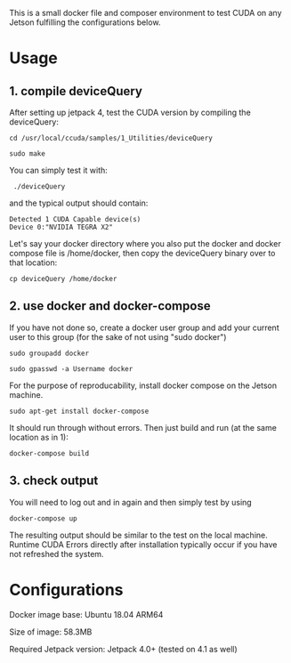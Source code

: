This is a small docker file and composer environment to test CUDA on any Jetson fulfilling the configurations below. 

# Usage

## 1. compile deviceQuery

After setting up jetpack 4, test the CUDA version by compiling the deviceQuery:

`cd /usr/local/ccuda/samples/1_Utilities/deviceQuery`

`sudo make`

You can simply test it with:

` ./deviceQuery`

and the typical output should contain:

``` 
Detected 1 CUDA Capable device(s)
Device 0:"NVIDIA TEGRA X2"
```

Let's say your docker directory where you also put the docker and docker compose file is /home/docker, then copy the deviceQuery binary over to that location:

`cp deviceQuery /home/docker`

## 2. use docker and docker-compose

If you have not done so, create a docker user group and add your current user to this group (for the sake of not using "sudo docker")

`sudo groupadd docker`

`sudo gpasswd -a Username docker`

For the purpose of reproducability, install docker compose on the Jetson machine.

`sudo apt-get install docker-compose`

It should run through without errors. Then just build and run (at the same location as in 1):

`docker-compose build`

## 3. check output
You will need to log out and in again and then simply test by using

`docker-compose up`

The resulting output should be similar to the test on the local machine. Runtime CUDA Errors directly after installation typically occur if you have not refreshed the system.

# Configurations

Docker image base: Ubuntu 18.04 ARM64 

Size of image: 58.3MB 

Required Jetpack version: Jetpack 4.0+ (tested on 4.1 as well)
